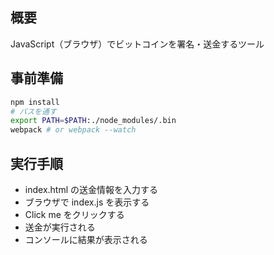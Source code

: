 ## 概要

JavaScript（ブラウザ）でビットコインを署名・送金するツール

## 事前準備

```bash
npm install
# パスを通す
export PATH=$PATH:./node_modules/.bin
webpack # or webpack --watch
```

## 実行手順

- index.html の送金情報を入力する
- ブラウザで index.js を表示する
- Click me をクリックする
- 送金が実行される
- コンソールに結果が表示される
